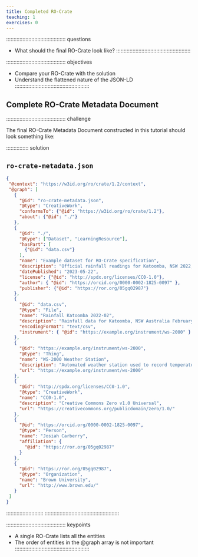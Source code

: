 ```yaml
---
title: Completed RO-Crate
teaching: 1
exercises: 0
---
```


:::::::::::::::::::::::::::::::::::::::: questions
- What should the final RO-Crate look like?
::::::::::::::::::::::::::::::::::::::::::::::::::

:::::::::::::::::::::::::::::::::::::::: objectives
- Compare your RO-Crate with the solution
- Understand the flattened nature of the JSON-LD
::::::::::::::::::::::::::::::::::::::::::::::::::

## Complete RO-Crate Metadata Document

:::::::::::::::::::::::::::::::::::::::: challenge


The final RO-Crate Metadata Document constructed in this tutorial should look something like:

:::::::::::::::  solution
## `ro-crate-metadata.json`

```json
{
 "@context": "https://w3id.org/ro/crate/1.2/context",
 "@graph": [
   {
     "@id": "ro-crate-metadata.json",
     "@type": "CreativeWork",
     "conformsTo": {"@id": "https://w3id.org/ro/crate/1.2"},
     "about": {"@id": "./"}
   },
   {
     "@id": "./",
     "@type": ["Dataset", "LearningResource"],
     "hasPart": [
       {"@id": "data.csv"}
     ],
     "name": "Example dataset for RO-Crate specification",
     "description": "Official rainfall readings for Katoomba, NSW 2022, Australia",
     "datePublished": "2023-05-22",
     "license": {"@id": "http://spdx.org/licenses/CC0-1.0"},
     "author": { "@id": "https://orcid.org/0000-0002-1825-0097" },
     "publisher": {"@id": "https://ror.org/05gq02987"}
   },
   {
     "@id": "data.csv",
     "@type": "File",
     "name": "Rainfall Katoomba 2022-02",
     "description": "Rainfall data for Katoomba, NSW Australia February 2022",
     "encodingFormat": "text/csv",
     "instrument": { "@id": "https://example.org/instrument/ws-2000" }
   },
   {
     "@id": "https://example.org/instrument/ws-2000",
     "@type": "Thing",
     "name": "WS-2000 Weather Station",
     "description": "Automated weather station used to record temperature and rainfall data in Katoomba, Australia.",
     "url": "https://example.org/instrument/ws-2000"
   },    
   {
     "@id": "http://spdx.org/licenses/CC0-1.0",
     "@type": "CreativeWork",
     "name": "CC0-1.0",
     "description": "Creative Commons Zero v1.0 Universal",
     "url": "https://creativecommons.org/publicdomain/zero/1.0/"
   },    
   {
     "@id": "https://orcid.org/0000-0002-1825-0097",
     "@type": "Person", 
     "name": "Josiah Carberry",
     "affiliation": {
       "@id": "https://ror.org/05gq02987"
     }
   },
   {
     "@id": "https://ror.org/05gq02987",
     "@type": "Organization",
     "name": "Brown University",
     "url": "http://www.brown.edu/"
   }
 ]
}
```
:::::::::::::::::::::::::
::::::::::::::::::::::::::::::::::::::::::::::::::

:::::::::::::::::::::::::::::::::::::::: keypoints
- A single RO-Crate lists all the entities
- The order of entities in the @graph array is not important
::::::::::::::::::::::::::::::::::::::::::::::::::